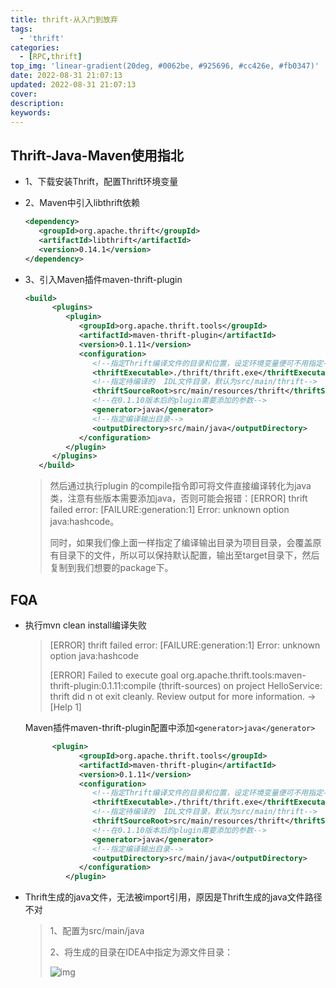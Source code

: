 ```yaml
---
title: thrift-从入门到放弃
tags:
  - 'thrift'
categories:
  - [RPC,thrift]
top_img: 'linear-gradient(20deg, #0062be, #925696, #cc426e, #fb0347)'
date: 2022-08-31 21:07:13
updated: 2022-08-31 21:07:13
cover:
description:
keywords:
---
```


## Thrift-Java-Maven使用指北

- 1、下载安装Thrift，配置Thrift环境变量

- 2、Maven中引入libthrift依赖

  ```xml
  <dependency>
     <groupId>org.apache.thrift</groupId>
     <artifactId>libthrift</artifactId>
     <version>0.14.1</version>
  </dependency>
  ```

- 3、引入Maven插件maven-thrift-plugin

  ```xml
  <build>
        <plugins>
           <plugin>
              <groupId>org.apache.thrift.tools</groupId>
              <artifactId>maven-thrift-plugin</artifactId>
              <version>0.1.11</version>
              <configuration>
                 <!--指定Thrift编译文件的目录和位置，设定环境变量便可不用指定-->
                 <thriftExecutable>./thrift/thrift.exe</thriftExecutable>
                 <!--指定待编译的  IDL文件目录，默认为src/main/thrift-->
                 <thriftSourceRoot>src/main/resources/thrift</thriftSourceRoot>
                 <!--在0.1.10版本后的plugin需要添加的参数-->
                 <generator>java</generator> 
                 <!--指定编译输出目录-->
                 <outputDirectory>src/main/java</outputDirectory>
              </configuration>
           </plugin>
        </plugins>
     </build>
  ```

  >  然后通过执行plugin 的compile指令即可将文件直接编译转化为java类，注意有些版本需要添加<generator>java</generator>，否则可能会报错：[ERROR] thrift failed error: [FAILURE:generation:1] Error: unknown option java:hashcode。
  >
  > 
  >
  > 同时，如果我们像上面一样指定了编译输出目录为项目目录，会覆盖原有目录下的文件，所以可以保持默认配置，输出至target目录下，然后复制到我们想要的package下。

## FQA

- 执行mvn clean install编译失败

  > [ERROR] thrift failed error: [FAILURE:generation:1] Error: unknown option java:hashcode
  >
  > [ERROR] Failed to execute goal org.apache.thrift.tools:maven-thrift-plugin:0.1.11:compile (thrift-sources) on project HelloService: thrift did n
  > ot exit cleanly. Review output for more information. -> [Help 1]

  Maven插件maven-thrift-plugin配置中添加`<generator>java</generator>`

  ```xml
  		<plugin>
              <groupId>org.apache.thrift.tools</groupId>
              <artifactId>maven-thrift-plugin</artifactId>
              <version>0.1.11</version>
              <configuration>
                 <!--指定Thrift编译文件的目录和位置，设定环境变量便可不用指定-->
                 <thriftExecutable>./thrift/thrift.exe</thriftExecutable>
                 <!--指定待编译的  IDL文件目录，默认为src/main/thrift-->
                 <thriftSourceRoot>src/main/resources/thrift</thriftSourceRoot>
                 <!--在0.1.10版本后的plugin需要添加的参数-->
                 <generator>java</generator> 
                 <!--指定编译输出目录-->
                 <outputDirectory>src/main/java</outputDirectory>
              </configuration>
           </plugin>
  ```

  

- Thrift生成的java文件，无法被import引用，原因是Thrift生成的java文件路径不对

  >1、<outputDirectory></outputDirectory>配置为<outputDirectory>src/main/java</outputDirectory>
  >
  >2、将生成的目录在IDEA中指定为源文件目录：
  >
  >![img](https://cdn.nlark.com/yuque/0/2022/png/2500465/1661953198633-ec36aeea-e0ef-4398-beaa-cbefdef85f3d.png)
